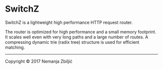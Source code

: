 # SwitchZ

SwitchZ is a lightweight high performance HTTP request router.

The router is optimized for high performance and a small memory footprint.
It scales well even with very long paths and a large number of routes.
A compressing dynamic trie (radix tree) structure is used for efficient matching.



---

Copyright © 2017 Nemanja Zbiljić
